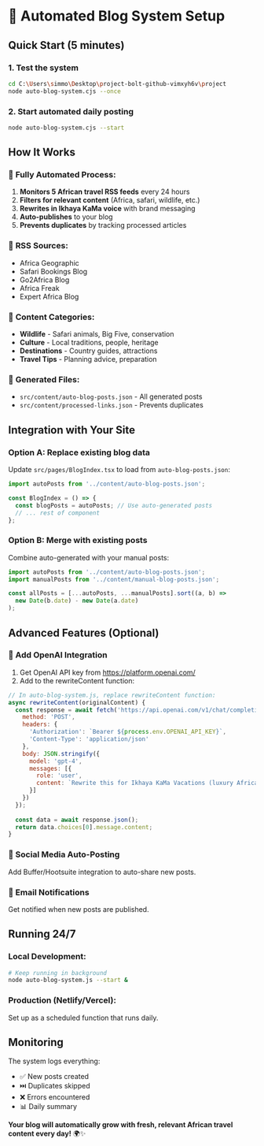 # 🤖 Automated Blog System Setup

## Quick Start (5 minutes)

### 1. Test the system
```bash
cd C:\Users\simmo\Desktop\project-bolt-github-vimxyh6v\project
node auto-blog-system.cjs --once
```

### 2. Start automated daily posting
```bash
node auto-blog-system.cjs --start
```

## How It Works

### 🔄 **Fully Automated Process:**
1. **Monitors 5 African travel RSS feeds** every 24 hours
2. **Filters for relevant content** (Africa, safari, wildlife, etc.)
3. **Rewrites in Ikhaya KaMa voice** with brand messaging
4. **Auto-publishes** to your blog
5. **Prevents duplicates** by tracking processed articles

### 📰 **RSS Sources:**
- Africa Geographic
- Safari Bookings Blog  
- Go2Africa Blog
- Africa Freak
- Expert Africa Blog

### 🎯 **Content Categories:**
- **Wildlife** - Safari animals, Big Five, conservation
- **Culture** - Local traditions, people, heritage
- **Destinations** - Country guides, attractions
- **Travel Tips** - Planning advice, preparation

### 📁 **Generated Files:**
- `src/content/auto-blog-posts.json` - All generated posts
- `src/content/processed-links.json` - Prevents duplicates

## Integration with Your Site

### Option A: Replace existing blog data
Update `src/pages/BlogIndex.tsx` to load from `auto-blog-posts.json`:

```typescript
import autoPosts from '../content/auto-blog-posts.json';

const BlogIndex = () => {
  const blogPosts = autoPosts; // Use auto-generated posts
  // ... rest of component
};
```

### Option B: Merge with existing posts
Combine auto-generated with your manual posts:

```typescript
import autoPosts from '../content/auto-blog-posts.json';
import manualPosts from '../content/manual-blog-posts.json';

const allPosts = [...autoPosts, ...manualPosts].sort((a, b) => 
  new Date(b.date) - new Date(a.date)
);
```

## Advanced Features (Optional)

### 🤖 Add OpenAI Integration
1. Get OpenAI API key from https://platform.openai.com/
2. Add to the rewriteContent function:

```javascript
// In auto-blog-system.js, replace rewriteContent function:
async rewriteContent(originalContent) {
  const response = await fetch('https://api.openai.com/v1/chat/completions', {
    method: 'POST',
    headers: {
      'Authorization': `Bearer ${process.env.OPENAI_API_KEY}`,
      'Content-Type': 'application/json'
    },
    body: JSON.stringify({
      model: 'gpt-4',
      messages: [{
        role: 'user',
        content: `Rewrite this for Ikhaya KaMa Vacations (luxury African safari company): ${originalContent}`
      }]
    })
  });
  
  const data = await response.json();
  return data.choices[0].message.content;
}
```

### 📱 Social Media Auto-Posting
Add Buffer/Hootsuite integration to auto-share new posts.

### 📧 Email Notifications
Get notified when new posts are published.

## Running 24/7

### Local Development:
```bash
# Keep running in background
node auto-blog-system.js --start &
```

### Production (Netlify/Vercel):
Set up as a scheduled function that runs daily.

## Monitoring

The system logs everything:
- ✅ New posts created
- ⏭️ Duplicates skipped  
- ❌ Errors encountered
- 📊 Daily summary

**Your blog will automatically grow with fresh, relevant African travel content every day!** 🌍✨
